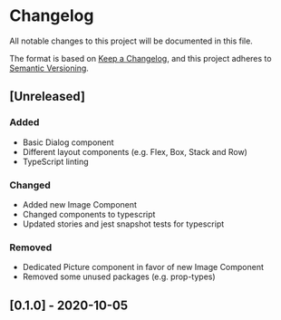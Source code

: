 # Changelog

All notable changes to this project will be documented in this file.

The format is based on [Keep a Changelog](https://keepachangelog.com/en/1.0.0/),
and this project adheres to [Semantic Versioning](https://semver.org/spec/v2.0.0.html).

## [Unreleased]

### Added

- Basic Dialog component
- Different layout components (e.g. Flex, Box, Stack and Row)
- TypeScript linting

### Changed

- Added new Image Component
- Changed components to typescript
- Updated stories and jest snapshot tests for typescript

### Removed

- Dedicated Picture component in favor of new Image Component
- Removed some unused packages (e.g. prop-types)

## [0.1.0] - 2020-10-05
